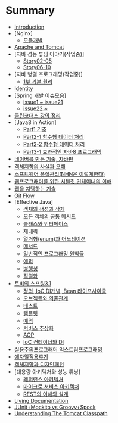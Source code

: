 # Summary

* [Introduction](README.md)
* [Nginx]
  * [모듈개발](nginx/모듈개발.md)
* [Apache and Tomcat](apache-and-tomcat.md)
* [자바 성능 튜닝 이야기(작업중)]
  * [Story02-05](자바_성능_튜닝_이야기/story02-05.md)
  * [Story06-10](자바_성능_튜닝_이야기/story06-10.md)
* [자바 병렬 프로그래밍(작업중)]
  * [1부 기본 원리](자바_병렬_프로그래밍/1부_기본_원리.md)
* [Identity](identity.md)
* [Spring 개발 이슈모음]
  * [issue1 ~ issue21](Spring_개발_이슈모음/Spring_개발_이슈1.md)
  * [issue22 ~ ](Spring_개발_이슈모음/Spring_개발_이슈2.md)
* [클린코더스 강의 정리](클린코더스_강의_정리.md)
* [Java8 in Action]
  * [Part1 기초](java8_in_action/part1.md)
  * [Part2-1 함수형 데이터 처리](java8_in_action/part2_함수형_데이터_처리.md)
  * [Part2-2 함수형 데이터 처리](java8_in_action/part2-2_함수형_데이터_처리.md)
  * [Part3-1 효과적인 자바8 프로그래밍](java8_in_action/part3-1_효과적인_자바8_프로그래밍.md)
* [네이버를 만든 기술, 자바편](네이버를_만든_기술_자바편.md)
* [객체지향의 사실과 오해](객체지향의_사실과_오해.md)
* [소프트웨어 품질관리(NHN은 이렇게한다)](소프트웨어_품질관리_NHN은_이렇게한다.md)
* [웹프로그래머를 위한 서블릿 컨테이너의 이해](웹_프로그래머를_위한_서블릿_컨테이너의_이해.md)
* [웹을 지탱하는 기술](웹을_지탱하는_기술.md)
* [Git Flow](git.md)
* [Effective Java]
  * [객체의 생성과 삭제](객체의_생성과_삭제.md)
  * [모든 객체의 공통 메서드](baa8_b4e0_ac1d_ccb4_c758_acf5_d1b5_ba54_c11c_b4dc.md)
  * [클래스와 인터페이스](d074_b798_c2a4_c640_c778_d130_d398_c774_c2a4.md)
  * [제네릭](c81c_b124_b9ad.md)
  * [열거형\(enum\)과 어노테이션](c5f4_ac70_d61528_enum_acfc_c5b4_b178_d14c_c774_c15.md)
  * [메서드](ba54_c11c_b4dc.md)
  * [일반적인 프로그래밍 원칙들](c77c_bc18_c801_c778_d504_b85c_adf8_b798_bc0d_c6d0_.md)
  * [예외](c608_c6782.md)
  * [병행성](bcd1_d589_c131.md)
  * [직렬화](c9c1_b82c_d654.md)
* [토비의 스프링3.1](spring.md)
  * [정의, IoC DI개념, Bean 라이프사이클](c815_c7582c_ioc__di_ac1c_b1502c_bean_b77c_c774_d50.md)
  * [오브젝트와 의존관계](c624_be0c_c81d_d2b8_c640_c758_c874_ad00_acc4.md)
  * [테스트](d14c_c2a4_d2b8.md)
  * [템플릿](d15c_d50c_b9bf.md)
  * [예외](c608_c678.md)
  * [서비스 추상화](c11c_be44_c2a4_cd94_c0c1_d654.md)
  * [AOP](aop.md)
  * [IoC 컨테이너와 DI](ioc_cee8_d14c_c774_b108_c640_di.md)
* [실용주의프로그래머 익스트림프로그래밍](c2e4_c6a9_c8fc_c758_d504_b85c_adf8_b798_ba38_c775_c2a4_d2b8_b9bc_d504_b85c_adf8_b798_bc0d.md)
* [애자일적용후기](c560_c790_c77c_c801_c6a9_d6c4_ae30.md)
* [객체지향과 디자인패턴](ac1d_ccb4_c9c0_d5a5_acfc_b514_c790_c778_d328_d134.md)
* [대용량 아키텍처와 성능 튜닝]
  * [레퍼런스 아키텍처](soa.md)
  * [마이크로 서비스 아키텍처](msa.md)
  * [REST의 이해와 설계](rest.md)
* [Living Documentation](what__why__how_living_documentation.md)
* [JUnit+Mockito vs Groovy+Spock](junit+mockito_vs_groovy+spock.md)
* [Understanding The Tomcat Classpath](understanding_the_tomcat_classpath.md)